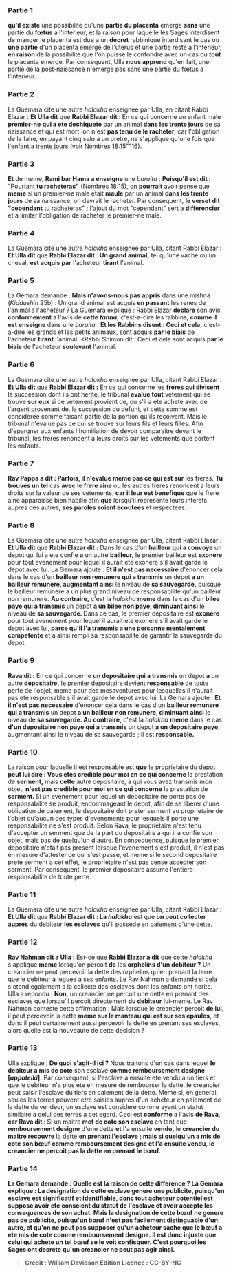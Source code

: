 
### Partie 1
<b>qu'il existe</b> une possibilite qu'une <b>partie du placenta</b> emerge <b>sans</b> une partie du <b>fœtus</b> a l'interieur, et la raison pour laquelle les Sages interdisent de manger le placenta est due a un <b>decret</b> rabbinique interdisant le cas ou <b>une partie</b> d'un placenta emerge de l'uterus et une partie reste a l'interieur, <b>en raison</b> de la possibilite que l'on puisse le confondre avec un cas ou <b>tout</b> le placenta emerge. Par consequent, Ulla <b>nous apprend</b> qu'en fait, une partie de la post-naissance n'emerge pas sans une partie du fœtus a l'interieur.

### Partie 2
La Guemara cite une autre <i>halakha</i> enseignee par Ulla, en citant Rabbi Elazar : <b>Et Ulla dit</b> que <b>Rabbi Elazar dit : </b> En ce qui concerne un enfant male <b>premier-ne</b> <b>qui a ete dechiquete</b> par un animal <b>dans les trente jours</b> de sa naissance et qui est mort, on n'est <b>pas tenu de le racheter,</b> car l'obligation de le faire, en payant cinq <i>sela</i> a un pretre, ne s'applique qu'une fois que l'enfant a trente jours (voir Nombres 18:15""16).

### Partie 3
<b>Et</b> de meme, <b>Rami bar Hama a enseigne</b> une <i>baraita</i> : <b>Puisqu'il est dit :</b> "Pourtant <b>tu racheteras"</b> (Nombres 18:15), on <b>pourrait</b> avoir pense que <b>meme</b> si un premier-ne male etait <b>maule</b> par un animal <b>dans les trente jours</b> de sa naissance, on devrait le racheter. Par consequent, <b>le verset dit "cependant</b> tu racheteras" ; l'ajout du mot "cependant" sert a <b>differencier</b> et a limiter l'obligation de racheter le premier-ne male.

### Partie 4
La Guemara cite une autre <i>halakha</i> enseignee par Ulla, citant Rabbi Elazar : <b>Et Ulla dit</b> que <b>Rabbi Elazar dit : Un grand animal,</b> tel qu'une vache ou un cheval, <b>est acquis par</b> l'acheteur <b>tirant</b> l'animal.

### Partie 5
La Gemara demande : <b>Mais n'avons-nous pas appris</b> dans une mishna (<i>Kiddushin</i> 25b) : Un grand animal est acquis <b>en passant</b> les renes de l'animal a l'acheteur ? La Guemara explique : Rabbi Elazar <b>declare</b> son avis <b>conformement</b> a l'avis de <b>cette <i>tanna</i>,</b> c'est-a-dire les rabbins, <b>comme il est enseigne</b> dans une <i>baraita</i> : <b>Et les Rabbins disent : Ceci et cela,</b> c'est-a-dire les grands et les petits animaux, sont acquis <b>par le biais</b> de l'acheteur <b>tirant</b> l'animal. <Rabbi Shimon dit : Ceci et cela</b> sont acquis <b>par le biais</b> de l'acheteur <b>soulevant</b> l'animal.

### Partie 6
La Guemara cite une autre <i>halakha</i> enseignee par Ulla, citant Rabbi Elazar : <b>Et Ulla dit</b> que <b>Rabbi Elazar dit :</b> En ce qui concerne les <b>freres qui divisent</b> la succession dont ils ont herite, le tribunal <b>evalue tout</b> vetement qui se trouve <b>sur eux</b> si ce vetement provient de, ou s'il a ete achete avec de l'argent provenant de, la succession du defunt, et cette somme est consideree comme faisant partie de la portion qu'ils recoivent. Mais le tribunal n'evalue pas ce qui se trouve sur leurs fils et leurs filles.</b> Afin d'epargner aux enfants l'humiliation de devoir comparaitre devant le tribunal, les freres renoncent a leurs droits sur les vetements que portent les enfants.

### Partie 7
<b>Rav Pappa a dit : Parfois, il n'evalue meme pas ce qui est sur</b> les freres. <b>Tu trouves un tel</b> cas <b>avec</b> le <b>frere aine</b> ou les autres freres renoncent a leurs droits sur la valeur de ses vetements, <b>car il leur est benefique</b> que le frere aine apparaisse bien habille afin <b>que</b> lorsqu'il represente leurs interets aupres des autres, <b>ses paroles soient ecoutees</b> et respectees.

### Partie 8
La Guemara cite une autre <i>halakha</i> enseignee par Ulla, citant Rabbi Elazar : <b>Et Ulla dit</b> que <b>Rabbi Elazar dit :</b> Dans le cas d'un <b>bailleur qui a convoye</b> un depot qui lui a ete confie <b>a</b> un autre <b>bailleur,</b> le premier bailleur est <b>exonere</b> pour tout evenement pour lequel il aurait ete exonere s'il avait garde le depot avec lui. La Gemara ajoute : <b>Et il n'est pas necessaire</b> d'enoncer cela dans le cas d'un <b>bailleur non remunere qui a transmis</b> un depot <b>a un bailleur remunere, augmentant ainsi</b> le niveau de <b>sa sauvegarde,</b> puisque le bailleur remunere a un plus grand niveau de responsabilite qu'un bailleur non remunere. <b>Au contraire,</b> c'est la <i>halakha</i> <b>meme</b> dans le cas d'un <b>bilee paye qui a transmis</b> un depot <b>a un bilee non paye, diminuant ainsi</b> le niveau de <b>sa sauvegarde. </b> Dans ce cas, le premier depositaire est <b>exonere</b> pour tout evenement pour lequel il aurait ete exonere s'il avait garde le depot avec lui, <b>parce qu'il l'a transmis</b> <b>a une personne mentalement competente</b> et a ainsi rempli sa responsabilite de garantir la sauvegarde du depot.

### Partie 9
<b>Rava dit :</b> En ce qui concerne <b>un depositaire qui a transmis</b> un depot <b>a</b> un autre <b>depositaire,</b> le premier depositaire devient <b>responsable</b> de toute perte de l'objet, meme pour des mesaventures pour lesquelles il n'aurait pas ete responsable s'il avait garde le depot avec lui. La Gemara ajoute : <b>Et il n'est pas necessaire</b> d'enoncer cela dans le cas d'un <b>bailleur remunere qui a transmis</b> un depot <b>a un bailleur non remunere, diminuant ainsi</b> le niveau de <b>sa sauvegarde. Au contraire,</b> c'est la <i>halakha</i> <b>meme</b> dans le cas <b>d'un depositaire non paye qui a transmis</b> un depot <b>a un depositaire paye,</b> augmentant ainsi le niveau de sa sauvegarde ; il est <b>responsable.</b>

### Partie 10
La raison pour laquelle il est responsable est <b>que</b> le proprietaire du depot <b>peut lui dire : Vous etes credible pour moi en ce qui concerne</b> la prestation de <b>serment,</b> mais <b>cette</b> autre depositaire, a qui vous avez transmis mon objet, <b>n'est pas credible pour moi en ce qui concerne</b> la prestation de <b>serment. </b> Si un evenement pour lequel un depositaire ne porte pas de responsabilite se produit, endommageant le depot, afin de se liberer d'une obligation de paiement, le depositaire doit preter serment au proprietaire de l'objet qu'aucun des types d'evenements pour lesquels il porte une responsabilite ne s'est produit. Selon Rava, le proprietaire n'est tenu d'accepter un serment que de la part du depositaire a qui il a confie son objet, mais pas de quelqu'un d'autre. En consequence, puisque le premier depositaire n'etait pas present lorsque l'evenement s'est produit, il n'est pas en mesure d'attester ce qui s'est passe, et meme si le second depositaire prete serment a cet effet, le proprietaire n'est pas cense accepter son serment. Par consequent, le premier depositaire assume l'entiere responsabilite de toute perte.

### Partie 11
La Guemara cite une autre <i>halakha</i> enseignee par Ulla, citant Rabbi Elazar : <b>Et Ulla dit</b> que <b>Rabbi Elazar dit : La <i>halakha</i></b> est que <b>on peut collecter aupres</b> du debiteur <b>les esclaves</b> qu'il possede en paiement d'une dette.

### Partie 12
<b>Rav Nahman dit a Ulla :</b> Est-ce que <b>Rabbi Elazar a dit</b> que cette <i>halakha</i> s'applique <b>meme</b> lorsqu'on percoit <b>de</b> les <b>orphelins d'un debiteur ?</b> Un creancier ne peut percevoir la dette des orphelins qu'en prenant la terre que le debiteur a leguee a ses enfants. Le Rav Nahman a demande si cela s'etend egalement a la collecte des esclaves dont les enfants ont herite. Ulla a repondu : <b>Non,</b> un creancier ne percoit une dette en prenant des esclaves que lorsqu'il percoit directement <b>du debiteur</b> lui-meme. Le Rav Nahman conteste cette affirmation : Mais lorsque le creancier percoit <b>de lui,</b> il peut percevoir la dette <b>meme sur le manteau qui est sur ses epaules,</b> et donc il peut certainement aussi percevoir la dette en prenant ses esclaves, alors quelle est la nouveaute de cette decision ?

### Partie 13
Ulla explique : <b>De quoi s'agit-il ici ?</b> Nous traitons d'un cas dans lequel <b>le debiteur a mis de cote</b> son esclave <b>comme remboursement designe [<i>appoteiki</i>].</b> Par consequent, si l'esclave a ensuite ete vendu a un tiers et que le debiteur n'a plus ete en mesure de rembourser la dette, le creancier peut saisir l'esclave du tiers en paiement de la dette. Meme si, en general, seules les terres peuvent etre saisies aupres d'un acheteur en paiement de la dette du vendeur, un esclave est considere comme ayant un statut similaire a celui des terres a cet egard. Ceci est <b>conforme</b> a l'avis <b>de Rava, car Rava dit : </b> Si un maitre <b>met de cote son esclave</b> en tant que <b>remboursement designe</b> d'une dette <b>et</b> l'a ensuite <b>vendu,</b> le <b>creancier du maitre recouvre</b> la dette <b>en prenant l'esclave ; mais si quelqu'un a mis de cote <b>son bœuf</b> comme <b>remboursement designe et</b> l'a ensuite <b>vendu,</b> le <b>creancier ne percoit pas</b> la dette <b>en prenant le bœuf.

### Partie 14
La Gemara demande : <b>Quelle est la raison</b> de cette difference ? La Gemara explique : La designation de <b>cette</b> esclave genere une <b>publicite,</b> puisqu'un esclave est significatif et identifiable, donc tout acheteur potentiel est suppose avoir ete conscient du statut de l'esclave et avoir accepte les consequences de son achat. <b>Mais</b> la designation de <b>cette</b> bœuf <b>ne genere pas</b> de <b>publicite,</b> puisqu'un bœuf n'est pas facilement distinguable d'un autre, et qu'on ne peut pas supposer qu'un acheteur sache que le bœuf a ete mis de cote comme remboursement designe. Il est donc injuste que celui qui achete un tel bœuf se le voit confisquer. C'est pourquoi les Sages ont decrete qu'un creancier ne peut pas agir ainsi.

>Credit : William Davidson Edition
>Licence : CC-BY-NC